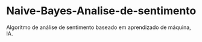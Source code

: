 # Naive-Bayes-Analise-de-sentimento
Algoritmo de análise de sentimento baseado em aprendizado de máquina, IA.
